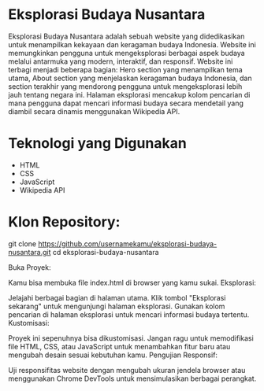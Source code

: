 # Eksplorasi Budaya Nusantara

Eksplorasi Budaya Nusantara adalah sebuah website yang didedikasikan untuk menampilkan kekayaan dan keragaman budaya Indonesia. 
Website ini memungkinkan pengguna untuk mengeksplorasi berbagai aspek budaya melalui antarmuka yang modern, interaktif, dan responsif. 
Website ini terbagi menjadi beberapa bagian: Hero section yang menampilkan tema utama, About section yang menjelaskan keragaman budaya Indonesia, 
dan section terakhir yang mendorong pengguna untuk mengeksplorasi lebih jauh tentang negara ini. Halaman eksplorasi mencakup kolom pencarian di mana 
pengguna dapat mencari informasi budaya secara mendetail yang diambil secara dinamis menggunakan Wikipedia API.

# Teknologi yang Digunakan
- HTML
- CSS
- JavaScript
- Wikipedia API

# Klon Repository:


git clone https://github.com/usernamekamu/eksplorasi-budaya-nusantara.git
cd eksplorasi-budaya-nusantara

Buka Proyek:

Kamu bisa membuka file index.html di browser yang kamu sukai.
Eksplorasi:

Jelajahi berbagai bagian di halaman utama.
Klik tombol "Eksplorasi sekarang" untuk mengunjungi halaman eksplorasi.
Gunakan kolom pencarian di halaman eksplorasi untuk mencari informasi budaya tertentu.
Kustomisasi:

Proyek ini sepenuhnya bisa dikustomisasi. Jangan ragu untuk memodifikasi file HTML, CSS, atau JavaScript untuk menambahkan fitur baru atau mengubah desain sesuai kebutuhan kamu.
Pengujian Responsif:

Uji responsifitas website dengan mengubah ukuran jendela browser atau menggunakan Chrome DevTools untuk mensimulasikan berbagai perangkat.
